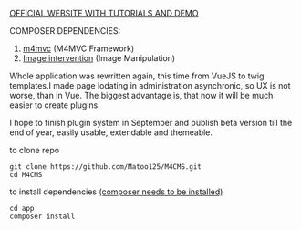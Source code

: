 [OFFICIAL WEBSITE WITH TUTORIALS AND DEMO](http://m4cms.6f.sk/)


COMPOSER DEPENDENCIES:
1. [m4mvc](https://github.com/Matoo125/M4Admin) (M4MVC Framework)
2. [Image intervention](http://image.intervention.io/) (Image Manipulation)


Whole application was rewritten again, this time from VueJS to twig templates.I made page lodating in administration asynchronic, so UX is not worse, than in Vue. The biggest advantage is, that now it will be much easier to create plugins. 

I hope to finish plugin system in September and publish beta version till the end of year, easily usable, extendable and themeable.


to clone repo
```
git clone https://github.com/Matoo125/M4CMS.git
cd M4CMS
````


to install dependencies [(composer needs to be installed)](https://getcomposer.org/download/)

```
cd app
composer install
```
